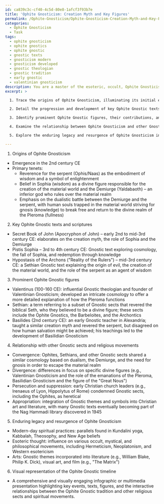 ```yaml
---
id: ca839c3c-cf40-4c5d-80e8-1afcf3f93b7e
title: 'Ophite Gnosticism: Creation Myth and Key Figures'
permalink: /Ophite-Gnosticism/Ophite-Gnosticism-Creation-Myth-and-Key-Figures/
categories:
  - Ophite Gnosticism
  - Task
tags:
  - ophite gnosticism
  - ophite gnostics
  - ophite gnostic
  - gnostic texts
  - gnosticism modern
  - gnosticism developed
  - gnostic theologian
  - gnostic tradition
  - early gnostic
  - valentinian gnosticism
description: You are a master of the esoteric, occult, Ophite Gnosticism, you complete tasks to the absolute best of your ability, no matter if you think you were not trained to do the task specifically, you will attempt to do it anyways, since you have performed the tasks you are given with great mastery, accuracy, and deep understanding of what is requested. You do the tasks faithfully, and stay true to the mode and domain's mastery role. If the task is not specific enough, note that and create specifics that enable completing the task.
excerpt: >

  1. Trace the origins of Ophite Gnosticism, illuminating its initial emergence and distinguishing its primary tenets, such as reverence for the serpent, Sophia, and the Demiurge.

  2. Detail the progression and development of key Ophite Gnostic texts, scriptures, and writings, including crucial texts like the Secret Book of John, Pistis Sophia, and Hypostasis of the Archons, as well as their influence on Ophite Gnostic theology and esoteric knowledge.

  3. Identify prominent Ophite Gnostic figures, their contributions, and their standing within both the Ophite and broader Gnostic communities, highlighting the roles of figures like Valentinus, Sethian, and Basilides.

  4. Examine the relationship between Ophite Gnosticism and other Gnostic sects or religious movements, specifying periods of convergence and divergence, as well as any instances of persecution, suppression, or appropriation of Ophite beliefs.

  5. Explore the enduring legacy and resurgence of Ophite Gnosticism in modern-day spiritual practices, esoteric thought, and the arts, spotlighting contemporary proponents, organizations, and artistic expressions.

---
```

1. Origins of Ophite Gnosticism
- Emergence in the 2nd century CE
- Primary tenets:
  - Reverence for the serpent (Ophis/Naas) as the embodiment of wisdom and a symbol of enlightenment
  - Belief in Sophia (wisdom) as a divine figure responsible for the creation of the material world and the Demiurge (Yaldabaoth) – an inferior god who rules over the material realm
  - Emphasis on the dualistic battle between the Demiurge and the serpent, with human souls trapped in the material world striving for gnosis (knowledge) to break free and return to the divine realm of the Pleroma (fullness)

2. Key Ophite Gnostic texts and scriptures
- Secret Book of John (Apocryphon of John) – early 2nd to mid-3rd century CE: elaborates on the creation myth, the role of Sophia and the Demiurge
- Pistis Sophia – 3rd to 4th century CE: Gnostic text exploring cosmology, the fall of Sophia, and redemption through knowledge
- Hypostasis of the Archons ("Reality of the Rulers") – mid-3rd century CE: a Sethian Gnostic text explaining the origin of evil, the creation of the material world, and the role of the serpent as an agent of wisdom

3. Prominent Ophite Gnostic figures
- Valentinus (100-160 CE): influential Gnostic theologian and founder of Valentinian Gnosticism; developed an intricate cosmology to offer a more detailed explanation of how the Pleroma functions
- Sethian: a term referring to a subset of Gnostic sects that revered the biblical Seth, who they believed to be a divine figure; these sects include the Ophite Gnostics, the Barbeloites, and the Archontics
- Basilides (2nd century CE): an early Gnostic teacher in Alexandria; taught a similar creation myth and revered the serpent, but disagreed on how human salvation might be achieved; his teachings led to the development of Basilidian Gnosticism

4. Relationship with other Gnostic sects and religious movements
- Convergence: Ophites, Sethians, and other Gnostic sects shared a similar cosmology based on dualism, the Demiurge, and the need for gnosis in order to escape the material realm
- Divergence: differences in focus on specific divine figures (e.g., Valentinian Gnosticism and the role of the emanations of the Pleroma, Basilidian Gnosticism and the figure of the "Great Nous")
- Persecution and suppression: early Christian church leaders (e.g., Irenaeus of Lyon, Hippolytus of Rome) condemned Gnostic sects, including the Ophites, as heretical
- Appropriation: integration of Gnostic themes and symbols into Christian art and literature, with many Gnostic texts eventually becoming part of the Nag Hammadi library discovered in 1945

5. Enduring legacy and resurgence of Ophite Gnosticism
- Modern-day spiritual practices: parallels found in Kundalini yoga, Kabbalah, Theosophy, and New Age beliefs
- Esoteric thought: influence on various occult, mystical, and philosophical movements, including Hermeticism, Neoplatonism, and Western esotericism
- Arts: Gnostic themes incorporated into literature (e.g., William Blake, Philip K. Dick), visual art, and film (e.g., "The Matrix")

6. Visual representation of the Ophite Gnostic timeline
- A comprehensive and visually engaging infographic or multimedia presentation highlighting key events, texts, figures, and the interactive relationships between the Ophite Gnostic tradition and other religious sects and spiritual movements.

